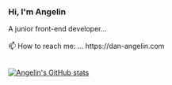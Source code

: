 <h3>Hi, I'm Angelin </h3>
A junior front-end developer...
<br><br>
📫 How to reach me: ... https://dan-angelin.com <br><br>

[![Angelin's GitHub stats](https://github-readme-stats.vercel.app/api?username=DanAngelin&show_icons=true&theme=radical)](https://github.com/DanAngelin/github-readme-stats)

<!--
**DanAngelin/DanAngelin** is a ✨ _special_ ✨ repository because its `README.md` (this file) appears on your GitHub profile.

Here are some ideas to get you started:

- 🔭 I’m currently working on ...
- 🌱 I’m currently learning ...
- 👯 I’m looking to collaborate on ...
- 🤔 I’m looking for help with ...
- 💬 Ask me about ...
- 📫 How to reach me: ...
- 😄 Pronouns: ...
- ⚡ Fun fact: ...
-->
